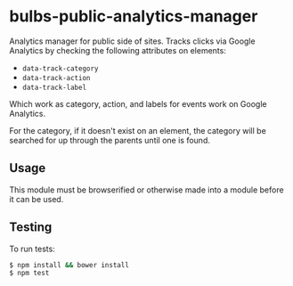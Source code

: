 # bulbs-public-analytics-manager
Analytics manager for public side of sites. Tracks clicks via Google Analytics
by checking the following attributes on elements:

- ```data-track-category```
- ```data-track-action```
- ```data-track-label```

Which work as category, action, and labels for events work on Google Analytics.

For the category, if it doesn't exist on an element, the category will be searched
for up through the parents until one is found.

## Usage
This module must be browserified or otherwise made into a module before it can
be used.

## Testing
To run tests:
```bash
$ npm install && bower install
$ npm test
```
